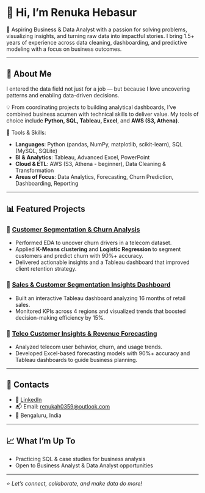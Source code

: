 # 👋 Hi, I’m Renuka Hebasur

🎯 Aspiring Business & Data Analyst with a passion for solving problems, visualizing insights, and turning raw data into impactful stories. I bring 1.5+ years of experience across data cleaning, dashboarding, and predictive modeling with a focus on business outcomes.

---

## 🚀 About Me

I entered the data field not just for a job — but because I love uncovering patterns and enabling data-driven decisions.

💡 From coordinating projects to building analytical dashboards, I’ve combined business acumen with technical skills to deliver value. My tools of choice include **Python, SQL, Tableau, Excel**, and **AWS (S3, Athena)**.

🔧 Tools & Skills:  
- **Languages**: Python (pandas, NumPy, matplotlib, scikit-learn), SQL (MySQL, SQLite)  
- **BI & Analytics**: Tableau, Advanced Excel, PowerPoint  
- **Cloud & ETL**: AWS (S3, Athena - beginner), Data Cleaning & Transformation  
- **Areas of Focus**: Data Analytics, Forecasting, Churn Prediction, Dashboarding, Reporting

---

## 📊 Featured Projects

### 📌 [Customer Segmentation & Churn Analysis](https://github.com/Renuka-Hebsur/customer-segmentation-churn-analysis)
- Performed EDA to uncover churn drivers in a telecom dataset.
- Applied **K-Means clustering** and **Logistic Regression** to segment customers and predict churn with 90%+ accuracy.
- Delivered actionable insights and a Tableau dashboard that improved client retention strategy.

### 📌 [Sales & Customer Segmentation Insights Dashboard](https://github.com/Renuka-Hebsur/sales-dashboard-tableau)
- Built an interactive Tableau dashboard analyzing 16 months of retail sales.
- Monitored KPIs across 4 regions and visualized trends that boosted decision-making efficiency by 15%.

### 📌 [Telco Customer Insights & Revenue Forecasting](https://github.com/Renuka-Hebsur/telco-revenue-dashboard)
- Analyzed telecom user behavior, churn, and usage trends.
- Developed Excel-based forecasting models with 90%+ accuracy and Tableau dashboards to guide business planning.

---

## 📁 Contacts

- 🔗 [LinkedIn](https://www.linkedin.com/in/renuka-hebasur/)
- 📬 Email: renukah0359@outlook.com  
- 📍 Bengaluru, India

---

## 📈 What I’m Up To

- Practicing SQL & case studies for business analysis
- Open to Business Analyst & Data Analyst opportunities

---

⭐ *Let’s connect, collaborate, and make data do more!*  

